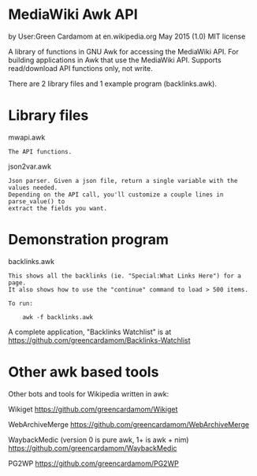 MediaWiki Awk API
===========================
by User:Green Cardamom at en.wikipedia.org
May 2015 (1.0)
MIT license

A library of functions in GNU Awk for accessing the MediaWiki API.
For building applications in Awk that use the MediaWiki API.
Supports read/download API functions only, not write.

There are 2 library files and 1 example program (backlinks.awk).

Library files
=============

mwapi.awk

	The API functions.

json2var.awk

	Json parser. Given a json file, return a single variable with the values needed.
	Depending on the API call, you'll customize a couple lines in parse_value() to 
	extract the fields you want.


Demonstration program
=====================

backlinks.awk

	This shows all the backlinks (ie. "Special:What Links Here") for a page. 
	It also shows how to use the "continue" command to load > 500 items.

	To run:

		awk -f backlinks.awk

A complete application, "Backlinks Watchlist" is at
	https://github.com/greencardamom/Backlinks-Watchlist


Other awk based tools
=====================
Other bots and tools for Wikipedia written in awk:

Wikiget
	https://github.com/greencardamom/Wikiget

WebArchiveMerge
	https://github.com/greencardamom/WebArchiveMerge

WaybackMedic (version 0 is pure awk, 1+ is awk + nim)
	https://github.com/greencardamom/WaybackMedic

PG2WP
	https://github.com/greencardamom/PG2WP

